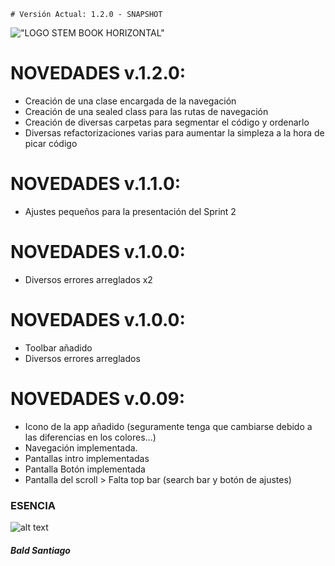 

`# Versión Actual: 1.2.0 - SNAPSHOT`

!["LOGO STEM BOOK HORIZONTAL"](https://i.imgur.com/Kv9ughb.png)

# NOVEDADES v.1.2.0:

* Creación de una clase encargada de la navegación
* Creación de una sealed class para las rutas de navegación
* Creación de diversas carpetas para segmentar el código y ordenarlo
* Diversas refactorizaciones varias para aumentar la simpleza a la hora de picar código
                
# NOVEDADES v.1.1.0:

* Ajustes pequeños para la presentación del Sprint 2

# NOVEDADES v.1.0.0:

* Diversos errores arreglados x2

# NOVEDADES v.1.0.0:

* Toolbar añadido
* Diversos errores arreglados


# NOVEDADES v.0.09:

* Icono de la app añadido (seguramente tenga que cambiarse debido a las diferencias en los colores...)
* Navegación implementada.
* Pantallas intro implementadas
* Pantalla Botón implementada
* Pantalla  del scroll > Falta top bar (search bar y botón de ajustes)


### ESENCIA
                
![alt text](https://encrypted-tbn0.gstatic.com/images?q=tbn:ANd9GcSIRJZHM68b6kd3wzMV4jJCOavHdFYKqIAklw&s)


##### Bald Santiago